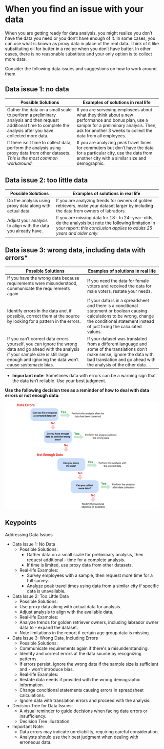 # When you find an issue with your data

When you are getting ready for data analysis, you might realize you don’t have the data you need or you don’t have enough of it. In some cases, you can use what is known as proxy data in place of the real data. Think of it like substituting oil for butter in a recipe when you don’t have butter. In other cases, there is no reasonable substitute and your only option is to collect more data.

Consider the following data issues and suggestions on how to work around them.

## Data issue 1: no data

|**Possible Solutions**|**Examples of solutions in real life**|
|----------------------|--------------------------------------|
|Gather the data on a small scale to perform a preliminary analysis and then request additional time to complete the analysis after you have collected more data.|If you are surveying employees about what they think about a new performance and bonus plan, use a sample for a preliminary analysis. Then, ask for another 3 weeks to collect the data from all employees.|
|If there isn’t time to collect data, perform the analysis using proxy data from other datasets. *This is the most common workaround.*|If you are analyzing peak travel times for commuters but don’t have the data for a particular city, use the data from another city with a similar size and demographic.|

## Data issue 2: too little data

|**Possible Solutions**|**Examples of solutions in real life**|
|----------------------|--------------------------------------|
|Do the analysis using proxy data along with actual data.|If you are analyzing trends for owners of golden retrievers, make your dataset larger by including the data from owners of labradors.|
|Adjust your analysis to align with the data you already have.|If you are missing data for 18- to 24-year-olds, do the analysis but note the following limitation in your report: *this conclusion applies to adults 25 years and older only.*|

## Data issue 3: wrong data, including data with errors*

|**Possible Solutions**|**Examples of solutions in real life**|
|----------------------|--------------------------------------|
|If you have the wrong data because requirements were misunderstood, communicate the requirements again.|If you need the data for female voters and received the data for male voters, restate your needs.|
|Identify errors in the data and, if possible, correct them at the source by looking for a pattern in the errors.|If your data is in a spreadsheet and there is a conditional statement or boolean causing calculations to be wrong, change the conditional statement instead of just fixing the calculated values.|
|If you can’t correct data errors yourself, you can ignore the wrong data and go ahead with the analysis if your sample size is still large enough and ignoring the data won’t cause systemazic bias. |If your dataset was translated from a different language and some of the translations don’t make sense, ignore the data with bad translation and go ahead with the analysis of the other data.|

* **Important note**: Sometimes data with errors can be a warning sign that the data isn’t reliable. Use your best judgment.

**Use the following decision tree as a reminder of how to deal with data errors or not enough data:**

![This illustration is a decision tree showing four possible decisions to make in order to work around data issues.](./resources/img-1-a-decision-tree-showing-4-possible-decisions-to-make-in-order-to-work-around-data-issues.png)

## Keypoints

Addressing Data Issues

* Data Issue 1: No Data
  * Possible Solutions:
    * Gather data on a small scale for preliminary analysis, then request additional - time for a complete analysis.
    * If time is limited, use proxy data from other datasets.
  * Real-life Examples:
    * Survey employees with a sample, then request more time for a full survey.
    * Analyze peak travel times using data from a similar city if specific data is unavailable.
* Data Issue 2: Too Little Data
  * Possible Solutions:
  * Use proxy data along with actual data for analysis.
  * Adjust analysis to align with the available data.
  * Real-life Examples:
  * Analyze trends for golden retriever owners, including labrador owner data to - expand the dataset.
  * Note limitations in the report if certain age group data is missing.
* Data Issue 3: Wrong Data, Including Errors
  * Possible Solutions:
  * Communicate requirements again if there's a misunderstanding.
  * Identify and correct errors at the data source by recognizing patterns.
  * If errors persist, ignore the wrong data if the sample size is sufficient and - won't introduce bias.
  * Real-life Examples:
  * Restate data needs if provided with the wrong demographic information.
  * Change conditional statements causing errors in spreadsheet calculations.
  * Ignore data with translation errors and proceed with the analysis.
* Decision Tree for Data Issues:
  * A visual reminder to guide decisions when facing data errors or insufficiency.
  * Decision Tree Illustration
* Important Note:
  * Data errors may indicate unreliability, requiring careful consideration.
  * Analysts should use their best judgment when dealing with erroneous data.
